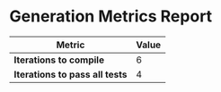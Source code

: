 # Generation Metrics Report

| Metric                          | Value     |
|---------------------------------|-----------|
| **Iterations to  compile**      | 6         |
| **Iterations to pass all tests**| 4         |


